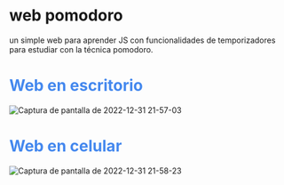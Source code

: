 # web pomodoro
un simple web para aprender JS con funcionalidades de temporizadores para estudiar con la técnica pomodoro.

<h1 style="color:#48e;">Web en escritorio</h1>

![Captura de pantalla de 2022-12-31 21-57-03](https://user-images.githubusercontent.com/107710139/210158451-87649768-7774-4c61-be7e-e08223e024f4.png)


<h1 style="color:#48e;">Web en celular</h1>

![Captura de pantalla de 2022-12-31 21-58-23](https://user-images.githubusercontent.com/107710139/210158467-4cce21f5-8adc-4b55-8b9b-b628e58d2744.png)
